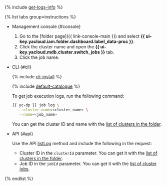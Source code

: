 {% include [get-logs-info](note-info-get-logs.md) %}

{% list tabs group=instructions %}

- Management console {#console}

    1. Go to the [folder page]({{ link-console-main }}) and select **{{ ui-key.yacloud.iam.folder.dashboard.label_data-proc }}**.
    1. Click the cluster name and open the **{{ ui-key.yacloud.mdb.cluster.switch_jobs }}** tab.
    1. Click the job name.

- CLI {#cli}

    {% include [cli-install](../cli-install.md) %}

    {% include [default-catalogue](../default-catalogue.md) %}

    To get job execution logs, run the following command:

    ```bash
    {{ yc-dp }} job log \
       --cluster-name=<cluster_name> \
       --name=<job_name>
    ```

    You can get the cluster ID and name with the [list of clusters in the folder](../../data-proc/operations/cluster-list.md#list).

- API {#api}

    Use the API [listLog](../../data-proc/api-ref/Job/listLog) method and include the following in the request:

    * Cluster ID in the `clusterId` parameter. You can get it with the [list of clusters in the folder](../../data-proc/operations/cluster-list.md#list).
    * Job ID in the `jobId` parameter. You can get it with the [list of cluster jobs](#list).

{% endlist %}
